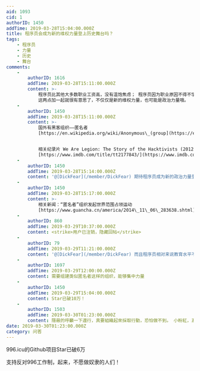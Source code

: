 ```yaml
---
aid: 1093
cid: 1
authorID: 1450
addTime: 2019-03-28T15:04:00.000Z
title: 程序员会成为新的维权力量登上历史舞台吗？
tags:
    - 程序员
    - 力量
    - 历史
    - 舞台
comments:
    -
        authorID: 1616
        addTime: 2019-03-28T15:11:00.000Z
        content: >-
            程序员比其他大多数职业工资高，没有温饱焦虑； 程序员因为职业原因不得不学会翻墙，工作之余也会看看墙外的信息，慢慢思想变的更开明；
            这两点加一起就很有意思了，不仅仅是新的维权力量，也可能是政治力量哦。
    -
        authorID: 1450
        addTime: 2019-03-28T15:11:00.000Z
        content: >-
            国外有黑客组织——匿名者
            [https://en.wikipedia.org/wiki/Anonymous\_(group](https://en.wikipedia.org/wiki/Anonymous_(group))


            相关纪录片 We Are Legion: The Story of the Hacktivists (2012)
            [https://www.imdb.com/title/tt2177843/](https://www.imdb.com/title/tt2177843/)
    -
        authorID: 1450
        addTime: 2019-03-28T15:14:00.000Z
        content: '@[DickFear](/member/DickFear) 期待程序员成为新的政治力量登上历史舞台！'
    -
        authorID: 1450
        addTime: 2019-03-28T15:17:00.000Z
        content: >-
            相关新闻：“匿名者”组织发起世界范围占领运动
            [https://www.guancha.cn/america/2014\_11\_06\_283638.shtml](https://www.guancha.cn/america/2014_11_06_283638.shtml)
    -
        authorID: 860
        addTime: 2019-03-29T10:37:00.000Z
        content: <strike>用户已注销，隐藏回帖</strike>
    -
        authorID: 79
        addTime: 2019-03-29T11:21:00.000Z
        content: '@[DickFear](/member/DickFear) 而且程序员相对来说教育水平不会很低'
    -
        authorID: 1697
        addTime: 2019-03-29T12:00:00.000Z
        content: 需要组建类似匿名者这样的组织，能够集中力量
    -
        authorID: 1450
        addTime: 2019-03-29T15:04:00.000Z
        content: Star已破10万！
    -
        authorID: 1503
        addTime: 2019-03-30T01:23:00.000Z
        content: 隱蔽的呼籲一下還行，真要組織起來採取行動，恐怕做不到。 小粉紅，五毛，恐怖分子都可以成為程序員的
date: 2019-03-30T01:23:00.000Z
category: 问答
---
```


996.icu的Github项目Star已破6万

支持反对996工作制，起来，不愿做奴隶的人们！
